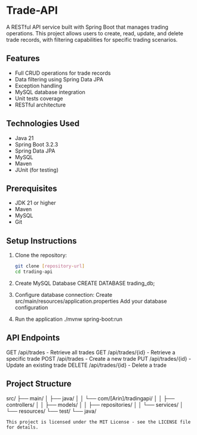 # Trade-API

A RESTful API service built with Spring Boot that manages trading operations. This project allows users to create, read, update, and delete trade records, with filtering capabilities for specific trading scenarios.

## Features

- Full CRUD operations for trade records
- Data filtering using Spring Data JPA
- Exception handling
- MySQL database integration
- Unit tests coverage
- RESTful architecture

## Technologies Used

- Java 21
- Spring Boot 3.2.3
- Spring Data JPA
- MySQL
- Maven
- JUnit (for testing)

## Prerequisites

- JDK 21 or higher
- Maven
- MySQL
- Git

## Setup Instructions

1. Clone the repository:
   ```bash
   git clone [repository-url]
   cd trading-api

2. Create MySQL Database
CREATE DATABASE trading_db;


3. Configure database connection:
Create src/main/resources/application.properties
Add your database configuration

4. Run the application
   ./mvnw spring-boot:run

## API Endpoints

GET /api/trades - Retrieve all trades
GET /api/trades/{id} - Retrieve a specific trade
POST /api/trades - Create a new trade
PUT /api/trades/{id} - Update an existing trade
DELETE /api/trades/{id} - Delete a trade

## Project Structure
src/
├── main/
│   ├── java/
│   │   └── com/[Arin]/tradingapi/
│   │       ├── controllers/
│   │       ├── models/
│   │       ├── repositories/
│   │       └── services/
│   └── resources/
└── test/
    └── java/


    This project is licensed under the MIT License - see the LICENSE file for details.
    
   
